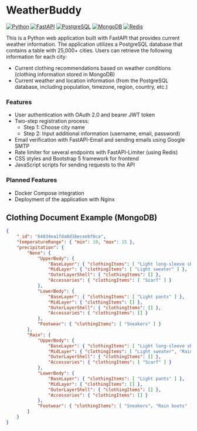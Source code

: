 # WeatherBuddy

[![Python](https://img.shields.io/badge/Python-3.11-blue.svg)](https://www.python.org/downloads/)
[![FastAPI](https://img.shields.io/badge/FastAPI-0.96-green.svg)](https://fastapi.tiangolo.com/)
[![PostgreSQL](https://img.shields.io/badge/PostgreSQL-14.8-blue.svg)](https://www.postgresql.org/)
[![MongoDB](https://img.shields.io/badge/MongoDB-6.0.6-green.svg)](https://www.mongodb.com/)
[![Redis](https://img.shields.io/badge/Redis-7.0.11-red.svg)](https://redis.io/)

This is a Python web application built with FastAPI that provides current weather information. The application utilizes a PostgreSQL database that contains a table with 25,000+ cities. Users can retrieve the following information for each city:

- Current clothing recommendations based on weather conditions (clothing information stored in MongoDB)
- Current weather and location information (from the PostgreSQL database, including population, timezone, region, country, etc.)

### Features

- User authentication with OAuth 2.0 and bearer JWT token
- Two-step registration process:
  - Step 1: Choose city name
  - Step 2: Input additional information (username, email, password)
- Email verification with FastAPI-Email and sending emails using Google SMTP
- Rate limiter for several endpoints with FastAPI-Limiter (using Redis)
- CSS styles and Bootstrap 5 framework for frontend
- JavaScript scripts for sending requests to the API

### Planned Features

- Docker Compose integration
- Deployment of the application with Nginx


## Clothing Document Example (MongoDB)

```json
{ 
    "_id": "64834ea1fda0d16eceebf0ca",
    "temperatureRange": { "min": 10, "max": 15 },
    "precipitation": {
        "None": {
            "UpperBody": {
                "BaseLayer": { "clothingItems": [ "Light long-sleeve shirt" ] },
                "MidLayer": { "clothingItems": [ "Light sweater" ] },
                "OuterLayerShell": { "clothingItems": [] },
                "Accessories": { "clothingItems": [ "Scarf" ] }
            },
            "LowerBody": {
                "BaseLayer": { "clothingItems": [ "Light pants" ] },
                "MidLayer": { "clothingItems": [] },
                "OuterLayerShell": { "clothingItems": [] },
                "Accessories": { "clothingItems": [] }
            },
            "Footwear": { "clothingItems": [ "Sneakers" ] }
        },
        "Rain": {
            "UpperBody": {
                "BaseLayer": { "clothingItems": [ "Light long-sleeve shirt" ] },
                "MidLayer": { "clothingItems": [ "Light sweater", "Raincoat" ] },
                "OuterLayerShell": { "clothingItems": [] },
                "Accessories": { "clothingItems": [ "Scarf" ] }
            },
            "LowerBody": {
                "BaseLayer": { "clothingItems": [ "Light pants" ] },
                "MidLayer": { "clothingItems": [] },
                "OuterLayerShell": { "clothingItems": [] },
                "Accessories": { "clothingItems": [] }
            },
            "Footwear": { "clothingItems": [ "Sneakers", "Rain boots" ] }
        }
    }
}
